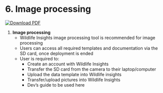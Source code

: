 # 6. Image processing

[![Download PDF](https://img.shields.io/badge/Download-PDF-blue)](../pdf/6_image_processing.pdf)

1. **Image processing**
    - Wildlife Insights image processing tool is recommended for image processing
    - Users can access all required templates and documentation via the SD card, once deployment is ended
    - User is required to:
        - Create an account with Wildlife Insights
        - Transfer the SD card from the camera to their laptop/computer
        - Upload the data template into Wildlife insights
        - Transfer/upload pictures into Wildlife Insights
        - Dev’s guide to be used here